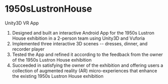 # 1950sLustronHouse
Unity3D VR App

1. Designed and built an interactive Android App for the 1950s Lustron House exhibition in a 2-person team using Unity3D and Vuforia 
2. Implemented three interactive 3D scenes -- dresses, dinner, and recorder player
3. Tested the App and refined it according to the feedback from the owner of the 1950s Lustron House exhibition
4. Succeeded in satisfying the owner of the exhibition and offering  users a collection of augmented reality (AR) micro-experiences that enhance the existing 1950s Lustron House exhibition
